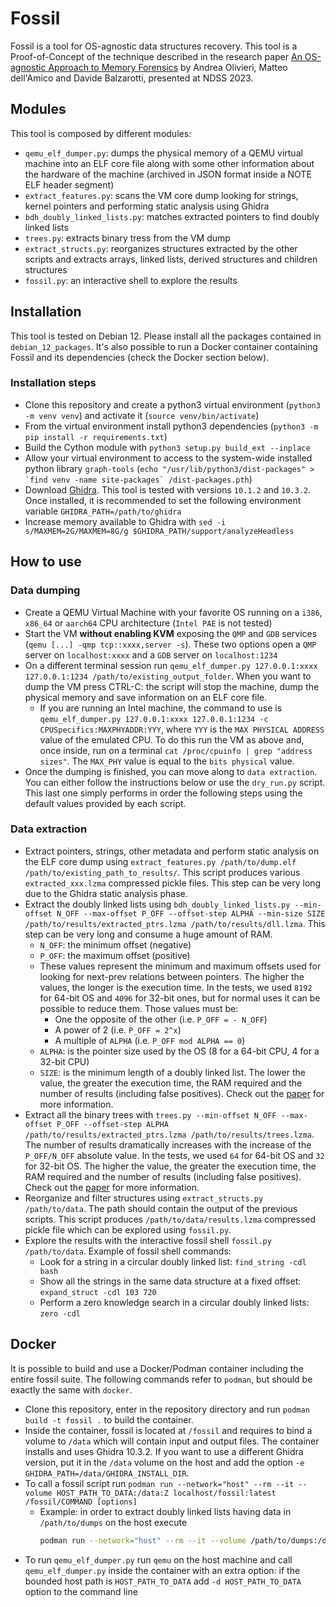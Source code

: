 # Fossil
Fossil is a tool for OS-agnostic data structures recovery.
This tool is a Proof-of-Concept of the technique described in the research paper [An OS-agnostic Approach to Memory Forensics](https://www.ndss-symposium.org/wp-content/uploads/2023/02/ndss2023_s398_paper.pdf) by Andrea Olivieri, Matteo dell'Amico and Davide Balzarotti, presented at NDSS 2023.
## Modules
This tool is composed by different modules:
- `qemu_elf_dumper.py`: dumps the physical memory of a QEMU virtual machine into an ELF core file along with some other information about the hardware of the machine (archived in JSON format inside a NOTE ELF header segment)
- `extract_features.py`: scans the VM core dump looking for strings, kernel pointers and performing static analysis using Ghidra
- `bdh_doubly_linked_lists.py`: matches extracted pointers to find doubly linked lists
- `trees.py`: extracts binary tress from the VM dump
- `extract_structs.py`: reorganizes structures extracted by the other scripts and extracts arrays, linked lists, derived structures and children structures
- `fossil.py`: an interactive shell to explore the results
## Installation
This tool is tested on Debian 12. Please install all the packages contained in `debian_12_packages`.
It's also possible to run a Docker container containing Fossil and its dependencies (check the Docker section below).
### Installation steps
- Clone this repository and create a python3 virtual environment (`python3 -m venv venv`) and activate it (`source venv/bin/activate`)
- From the virtual environment install python3 dependencies         (`python3 -m pip install -r requirements.txt`)
- Build the Cython module with `python3 setup.py build_ext --inplace`
- Allow your virtual environment to access to the system-wide installed python library `graph-tools` (``echo "/usr/lib/python3/dist-packages" > `find venv -name site-packages` /dist-packages.pth``)
- Download [Ghidra](https://github.com/NationalSecurityAgency/ghidra/releases). This tool is tested with versions `10.1.2` and `10.3.2`. Once installed, it is recommended to set the following environment variable `GHIDRA_PATH=/path/to/ghidra`
- Increase memory available to Ghidra with `sed -i s/MAXMEM=2G/MAXMEM=8G/g $GHIDRA_PATH/support/analyzeHeadless`
## How to use
### Data dumping
- Create a QEMU Virtual Machine with your favorite OS running on a `i386`, `x86_64` or `aarch64` CPU architecture (`Intel PAE` is not tested)
- Start the VM **without enabling KVM** exposing the `QMP` and `GDB` services (`qemu [...] -qmp tcp::xxxx,server -s`). These two options open a `QMP` server on `localhost:xxxx` and a `GDB` server on `localhost:1234`
- On a different terminal session run `qemu_elf_dumper.py 127.0.0.1:xxxx 127.0.0.1:1234 /path/to/existing_output_folder`. When you want to dump the VM press CTRL-C: the script will stop the machine, dump the physical memory and save information on an ELF core file.
	- If you are running an Intel machine, the command to use is `qemu_elf_dumper.py 127.0.0.1:xxxx 127.0.0.1:1234 -c CPUSpecifics:MAXPHYADDR:YYY`, where `YYY` is the `MAX PHYSICAL ADDRESS` value of the emulated CPU. To do this run the VM as above and, once inside, run on a terminal `cat /proc/cpuinfo | grep "address sizes"`.  The `MAX_PHY` value is equal to the `bits physical` value.
- Once the dumping is finished, you can move along to `data extraction`. You can either follow the instructions below or use the `dry_run.py` script. This last one simply performs in order the following steps using the default values provided by each script.
### Data extraction
- Extract pointers, strings, other metadata and perform static analysis on the ELF core dump using `extract_features.py /path/to/dump.elf /path/to/existing_path_to_results/`. This script produces various `extracted_xxx.lzma` compressed pickle files. This step can be very long due to the Ghidra static analysis phase.
- Extract the doubly linked lists using `bdh_doubly_linked_lists.py --min-offset N_OFF --max-offset P_OFF --offset-step ALPHA --min-size SIZE /path/to/results/extracted_ptrs.lzma /path/to/results/dll.lzma`. This step can be very long and consume a huge amount of RAM.
	- `N_OFF`: the minimum offset (negative)  
	- `P_OFF`: the maximum offset (positive)
	- These values represent the minimum and maximum offsets used for looking for next-prev relations between pointers. The higher the values, the longer is the execution time. In the tests, we used `8192` for 64-bit OS and `4096` for 32-bit ones, but for normal uses it can be possible to reduce them. Those values must be:
		- One the opposite of the other (i.e. `P_OFF = - N_OFF`)
		- A power of 2 (i.e. `P_OFF = 2^x`)
		- A multiple of `ALPHA` (i.e. `P_OFF mod ALPHA == 0`)
	- `ALPHA`: is the pointer size used by the OS (8 for a 64-bit CPU, 4 for a 32-bit CPU)
	- `SIZE`: is the minimum length of a doubly linked list. The lower the value, the greater the execution time, the RAM required and the number of results (including false positives). Check out the [paper](https://www.ndss-symposium.org/wp-content/uploads/2023/02/ndss2023_s398_paper.pdf) for more information.
- Extract all the binary trees with `trees.py --min-offset N_OFF --max-offset P_OFF --offset-step ALPHA /path/to/results/extracted_ptrs.lzma /path/to/results/trees.lzma`. The number of results dramatically increases with the increase of the `P_OFF/N_OFF` absolute value. In the tests, we used `64` for 64-bit OS and `32` for 32-bit OS. The higher the value, the greater the execution time, the RAM required and the number of results (including false positives). Check out the [paper](https://www.ndss-symposium.org/wp-content/uploads/2023/02/ndss2023_s398_paper.pdf) for more information.
- Reorganize and filter structures using `extract_structs.py /path/to/data`. The path should contain the output of the previous scripts. This script produces `/path/to/data/results.lzma` compressed pickle file which can be explored using `fossil.py`.
- Explore the results with the interactive fossil shell `fossil.py /path/to/data`. Example of fossil shell commands:
	- Look for a string in a circular doubly linked list: `find_string -cdl bash`
	- Show all the strings in the same data structure at a fixed offset: `expand_struct -cdl 103 720`
	- Perform a zero knowledge search in a circular doubly linked lists: `zero -cdl`
## Docker
It is possible to build and use a Docker/Podman container including the entire fossil suite. The following commands refer to `podman`, but should be exactly the same with `docker`.
- Clone this repository, enter in the repository directory and run `podman build -t fossil .` to build the container.
- Inside the container, fossil is located at `/fossil` and requires to bind a volume to `/data` which will contain input and output files. The container installs and uses Ghidra 10.3.2. If you want to use a different Ghidra version, put it in the `/data` volume on the host and add the option `-e GHIDRA_PATH=/data/GHIDRA_INSTALL_DIR`.
- To call a fossil script run `podman run --network="host" --rm --it --volume HOST_PATH_TO_DATA:/data:Z localhost/fossil:latest /fossil/COMMAND [options]`
	- Example: in order to extract doubly linked lists having data in `/path/to/dumps` on the host execute
	  ```bash
	  podman run --network="host" --rm --it --volume /path/to/dumps:/data:Z localhost/fossil:latest /fossil/bdh_doubly_linked_lists.py --min-offset -8192 --max-offset 8192 --offset-step 8 --min-size 3 /data/extracted_ptrs.lzma /data/dll.lzma
	  ```
- To run `qemu_elf_dumper.py` run `qemu` on the host machine and call `qemu_elf_dumper.py` inside the container with an extra option: if the bounded host path is `HOST_PATH_TO_DATA` add `-d HOST_PATH_TO_DATA` option to the command line